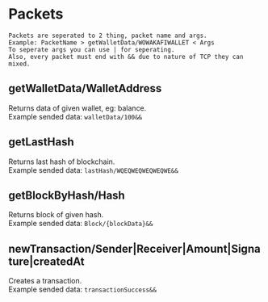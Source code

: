 # Packets

````
Packets are seperated to 2 thing, packet name and args.
Example: PacketName > getWalletData/WOWAKAFIWALLET < Args
To seperate args you can use | for seperating.
Also, every packet must end with && due to nature of TCP they can mixed.
````

## getWalletData/WalletAddress

Returns data of given wallet, eg: balance. </br>
Example sended data: ``walletData/100&&``

## getLastHash

Returns last hash of blockchain. </br>
Example sended data: ``lastHash/WQEQWEQWEQWEQWE&&``

## getBlockByHash/Hash

Returns block of given hash. </br>
Example sended data: ``Block/{blockData}&&``

## newTransaction/Sender|Receiver|Amount|Signature|createdAt

Creates a transaction. </br>
Example sended data: ``transactionSuccess&&``